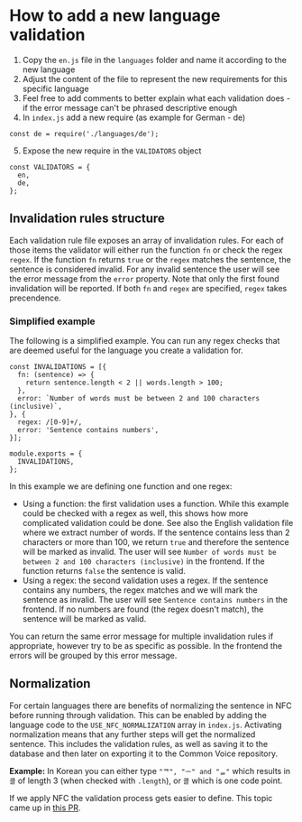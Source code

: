# How to add a new language validation

1. Copy the `en.js` file in the `languages` folder and name it according to the new language
2. Adjust the content of the file to represent the new requirements for this specific language
3. Feel free to add comments to better explain what each validation does - if the error message can't be phrased descriptive enough
4. In `index.js` add a new require (as example for German - de)

```
const de = require('./languages/de');
```

5. Expose the new require in the `VALIDATORS` object

```
const VALIDATORS = {
  en,
  de,
};
```

## Invalidation rules structure

Each validation rule file exposes an array of invalidation rules. For each of those items the validator will either run the function `fn` or check the regex `regex`. If the function `fn` returns `true` or the `regex` matches the sentence, the sentence is considered invalid. For any invalid sentence the user will see the error message from the `error` property. Note that only the first found invalidation will be reported. If both `fn` and `regex` are specified, `regex` takes precendence.

### Simplified example

The following is a simplified example. You can run any regex checks that are deemed useful for the language you create a validation for.

```
const INVALIDATIONS = [{
  fn: (sentence) => {
    return sentence.length < 2 || words.length > 100;
  },
  error: `Number of words must be between 2 and 100 characters (inclusive)`,
}, {
  regex: /[0-9]+/,
  error: 'Sentence contains numbers',
}];

module.exports = {
  INVALIDATIONS,
};
```

In this example we are defining one function and one regex:

* Using a function: the first validation uses a function. While this example could be checked with a regex as well, this shows how more complicated validation could be done. See also the English validation file where we extract number of words. If the sentence contains less than 2 characters or more than 100, we return `true` and therefore the sentence will be marked as invalid. The user will see `Number of words must be between 2 and 100 characters (inclusive)` in the frontend. If the function returns `false` the sentence is valid.
* Using a regex: the second validation uses a regex. If the sentence contains any numbers, the regex matches and we will mark the sentence as invalid. The user will see `Sentence contains numbers` in the frontend. If no numbers are found (the regex doesn't match), the sentence will be marked as valid.

You can return the same error message for multiple invalidation rules if appropriate, however try to be as specific as possible. In the frontend the errors will be grouped by this error message.

## Normalization

For certain languages there are benefits of normalizing the sentence in NFC before running through validation. This can be enabled by adding the language code to the `USE_NFC_NORMALIZATION` array in `index.js`. Activating normalization means that any further steps will get the normalized sentence. This includes the validation rules, as well as saving it to the database and then later on exporting it to the Common Voice repository.

**Example:** In Korean you can either type `"ᄏ", "ᅩ" and "ᆯ"` which results in `콜` of length 3 (when checked with `.length`), or `콜` which is one code point.

If we apply NFC the validation process gets easier to define. This topic came up in [this PR](https://github.com/common-voice/sentence-collector/pull/630#issuecomment-1201099593).
